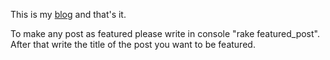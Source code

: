 This is my [blog](http://railsguides.net) and that's it.

To make any post as featured please write in console "rake featured_post". After that write the title of the post you want to be featured.

